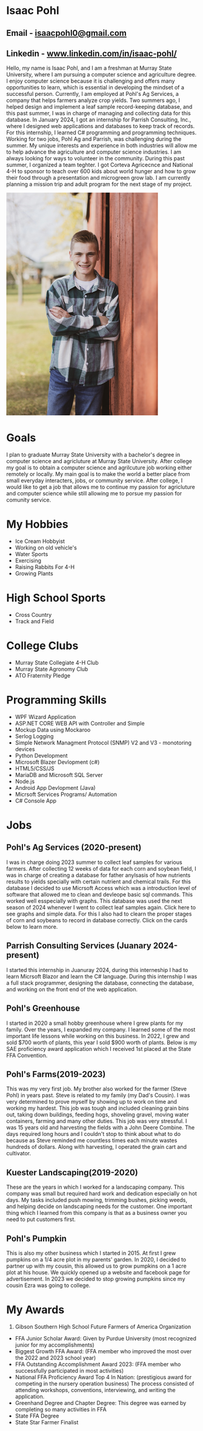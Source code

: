 # Isaac Pohl
## Email - isaacpohl0@gmail.com
## Linkedin - www.linkedin.com/in/isaac-pohl/
Hello, my name is Isaac Pohl, and I am a freshman at Murray State University, where I am pursuing a computer science and agriculture degree. I enjoy computer science because it is challenging and offers many opportunities to learn, which is essential in developing the mindset of a successful person. Currently, I am employed at Pohl's Ag Services, a company that helps farmers analyze crop yields. Two summers ago, I helped design and implement a leaf sample record-keeping database, and this past summer, I was in charge of managing and collecting data for this database. In January 2024, I got an internship for Parrish Consulting, Inc., where I designed web applications and databases to keep track of records. For this internship, I learned C# programming and programming techniques. Working for two jobs, Pohl Ag and Parrish, was challenging during the summer. My unique interests and experience in both industries will allow me to help advance the agriculture and computer science industries. I am always looking for ways to volunteer in the community. During this past summer, I organized a team teghter. I got Corteva Agricecnce and National 4-H to sponsor to teach over 600 kids about world hunger and how to grow their food through a presentation and microgreen grow lab. I am currently planning a mission trip and adult program for the next stage of my project. 

<img src="IMG_9705.jpg" alt="isolated" width="400"/>



# Goals
I plan to graduate Murray State University with a bachelor's degree in computer science and agricluture at Murray State University. After college my goal is to obtain a computer science and agrilcuture job working either remotely or locally. My main goal is to make the world a better place from small everyday interacters, jobs, or community service. After college, I would like to get a job that allows me to continue my passion for agricluture and computer science while still allowing me to porsue my passion for comunity service. 

# My Hobbies 
* Ice Cream Hobbyist
* Working on old vehicle's
* Water Sports
* Exercising
* Raising Rabbits For 4-H
* Growing Plants

# High School Sports 
* Cross Country
* Track and Field

# College Clubs 
* Murray State Collegiate 4-H Club	
* Murray State Agronomy Club
* ATO Fraternity Pledge

# Programming Skills
*   WPF Wizard Application
*   ASP.NET CORE WEB API with Controller and Simple
*   Mockup Data using Mockaroo
*   Serlog Logging
*   Simple Network Managment Protocol (SNMP) V2 and V3 - monotoring devices
*   Python Development
*   Microsoft Blazer Devlopment (c#)
*   HTML5/CSS/JS
*   MariaDB and Microsoft SQL Server
*   Node.js
*   Android App Devlopment (Java)
*   Micrsoft Services Programs/ Automation
*   C# Console App

# Jobs
## Pohl's Ag Services (2020-present)
I was in charge doing 2023 summer to collect leaf samples for various farmers. After collecting 12 weeks of data for each corn and soybean field, I was in charge of creating a database for father anylsasis of how nutrients results to yields specially with certain nutrient and chemical trails. For this database I decided to use Micrsoft Access which was a introduction level of software that allowed me to clean and devleope basic sql commands. This worked well esspecially with graphs. This database was used the next season of 2024 whenever I went to collect leaf samples again. Click here to see graphs and simple data. For this I also had to clearn the proper stages of corn and soybeans to record in database correctly. Click on the cards below to learn more.



## Parrish Consulting Services (Juanary 2024-present)
I started this internship in Juanuray 2024, during this interneship I had to learn Micrsoft Blazor and learn the C# language. During this internship I was a full stack programmer, designing the database, connecting the database, and working on the front end of the web application. 

## Pohl's Greenhouse
I started in 2020 a small hobby greenhouse where I grew plants for my family. Over the years, I expanded my company. I learned some of the most important life lessons while working on this business. In 2022, I grew and sold $700 worth of plants, this year I sold $900 worth of plants. Below is my SAE proficiency award application which I received 1st placed at the State FFA Convention.

## Pohl's Farms(2019-2023)
This was my very first job. My brother also worked for the farmer (Steve Pohl) in years past. Steve is related to my family (my Dad's Cousin). I was very determined to prove myself by showing up to work on time and working my hardest. This job was tough and included cleaning grain bins out, taking down buildings, feeding hogs, shoveling gravel, moving water containers, farming and many other duties. This job was very stressful. I was 15 years old and harvesting the fields with a John Deere Combine. The days required long hours and I couldn't stop to think about what to do because as Steve reminded me countless times each minute wastes hundreds of dollars. Along with harvesting, I operated the grain cart and cultivator.

## Kuester Landscaping(2019-2020)
These are the years in which I worked for a landscaping company. This company was small but required hard work and dedication especially on hot days. My tasks included push mowing, trimming bushes, picking weeds, and helping decide on landscaping needs for the customer. One important thing which I learned from this company is that as a business owner you need to put customers first.

## Pohl's Pumpkin
This is also my other business which I started in 2015. At first I grew pumpkins on a 1/4 acre plot in my parents' garden. In 2020, I decided to partner up with my cousin, this allowed us to grow pumpkins on a 1 acre plot at his house. We quickly opened up a website and facebook page for advertisement. In 2023 we decided to stop growing pumpkins since my cousin Ezra was going to college.

# My Awards
1. Gibson Southern High School Future Farmers of America Organization
- FFA Junior Scholar Award: Given by Purdue University (most recognized junior for my accomplishments)
- Biggest Growth FFA Award: (FFA member who improved the most over the 2022 and 2023 school year)
- FFA Outstanding Accomplishment Award 2023: (FFA member who successfully participated in most activities)
- National FFA Proficiency Award Top 4 In Nation: (prestigious award for competing in the nursery operation business) The process consisted of attending workshops, conventions, interviewing, and writing the application.
- Greenhand Degree and Chapter Degree: This degree was earned by completing so many activities in FFA
- State FFA Degree
- State Star Farmer Finalist




